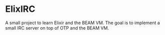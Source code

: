 # ElixIRC

A small project to learn Elixir and the BEAM VM. The goal is to implement a small IRC server on top of OTP and the BEAM VM.
